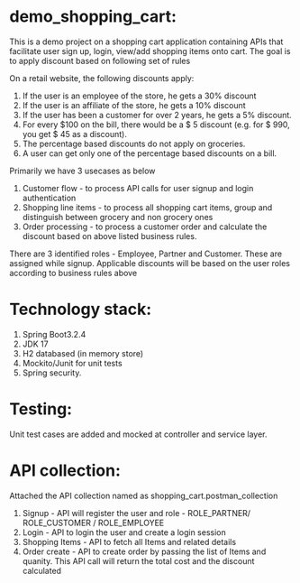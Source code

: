 # demo_shopping_cart:

This is a demo project on a shopping cart application containing APIs that facilitate user sign up, login, view/add shopping items onto cart. 
The goal is to apply discount based on following set of rules 

On a retail website, the following discounts apply:
1.	If the user is an employee of the store, he gets a 30% discount
2.	If the user is an affiliate of the store, he gets a 10% discount
3.	If the user has been a customer for over 2 years, he gets a 5% discount.
4.	For every $100 on the bill, there would be a $ 5 discount (e.g. for $ 990, you get $ 45 as a discount).
5.	The percentage based discounts do not apply on groceries.
6.	A user can get only one of the percentage based discounts on a bill.

Primarily we have 3 usecases as below

1) Customer flow - to process API calls for user signup and login authentication
2) Shopping line items - to process all shopping cart items, group and distinguish between grocery and non grocery ones
3) Order processing - to process a customer order and calculate the discount based on above listed business rules.


There are 3 identified roles - Employee, Partner and Customer. These are assigned while signup. Applicable discounts will be based on the user roles according to business rules above


# Technology stack:

1) Spring Boot3.2.4
2) JDK 17
3) H2 databased (in memory store)
4) Mockito/Junit for unit tests
5) Spring security.


# Testing:

Unit test cases are added and mocked at controller and service layer. 


# API collection:

Attached the API collection named as shopping_cart.postman_collection

1) Signup - API will register the user and role - ROLE_PARTNER/ ROLE_CUSTOMER / ROLE_EMPLOYEE
2) Login - API to login the user and create a login session
3) Shopping Items - API to fetch all Items and related details
4) Order create - API to create order by passing the list of Items and quanity. This API call will return the total cost and the discount calculated 




